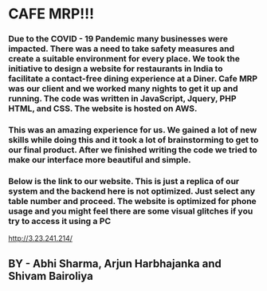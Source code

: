  # CAFE MRP!!! 
 
 ###  Due to the COVID - 19 Pandemic many businesses were impacted. There was a need to take safety measures and create a suitable environment for every place. We took the initiative to design a website for restaurants in India to facilitate a contact-free dining experience at a Diner. Cafe MRP was our client and we worked many nights to get it up and running. The code was written in JavaScript, Jquery, PHP HTML, and CSS. The website is hosted on AWS. 
 
###  This was an amazing experience for us. We gained a lot of new skills while doing this and it took a lot of brainstorming to get to our final product. After we finished writing the code we tried to make our interface more beautiful and simple. 

### Below is the link to our website. This is just a replica of our system and the backend here is not optimized. Just select any table number and proceed. The website is optimized for phone usage and you might feel there are some visual glitches if you try to access it using a PC
http://3.23.241.214/

## BY - Abhi Sharma, Arjun Harbhajanka and Shivam Bairoliya
